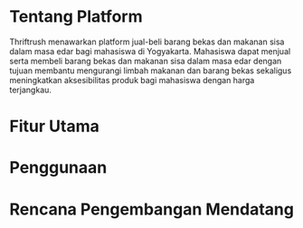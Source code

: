 # Tentang Platform
Thriftrush menawarkan platform jual-beli barang bekas dan makanan sisa dalam masa edar bagi mahasiswa di Yogyakarta. Mahasiswa dapat menjual serta membeli barang bekas dan makanan sisa dalam masa edar dengan tujuan membantu mengurangi limbah makanan dan barang bekas sekaligus meningkatkan aksesibilitas produk bagi mahasiswa dengan harga terjangkau.
# Fitur Utama
# Penggunaan
# Rencana Pengembangan Mendatang
